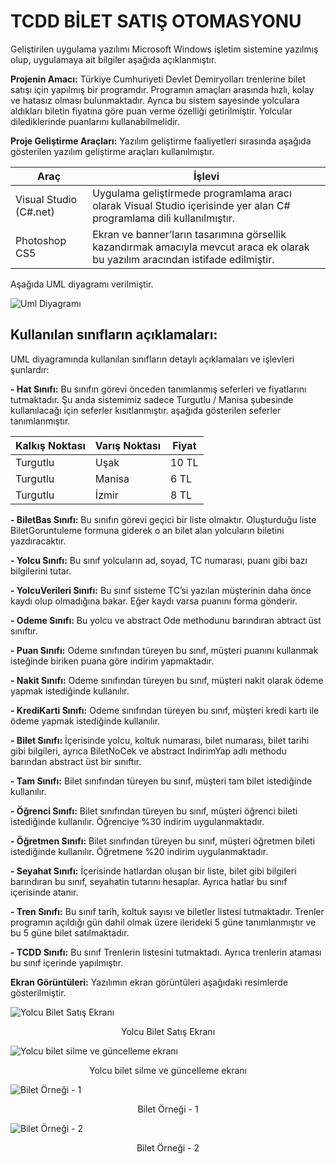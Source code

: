 TCDD BİLET SATIŞ OTOMASYONU
===================
Geliştirilen uygulama yazılımı Microsoft Windows işletim sistemine yazılmış olup, uygulamaya ait bilgiler aşağıda açıklanmıştır.

**Projenin Amacı:** Türkiye Cumhuriyeti Devlet Demiryolları trenlerine bilet satışı için yapılmış bir programdır. Programın amaçları arasında hızlı, kolay ve hatasız olması bulunmaktadır. Ayrıca bu sistem sayesinde yolculara aldıkları biletin fiyatına göre puan verme özelliği getirilmiştir. Yolcular dilediklerinde puanlarını kullanabilmelidir.

**Proje Geliştirme Araçları:** Yazılım geliştirme faaliyetleri sırasında aşağıda gösterilen yazılım geliştirme araçları kullanılmıştır.

| Araç                     | İşlevi      |
| ------------------------ | ---------------- |
| Visual Studio (C#.net)   | Uygulama geliştirmede programlama aracı olarak Visual Studio içerisinde yer alan C# programlama dili kullanılmıştır. |
| Photoshop CS5   | Ekran ve banner’ların tasarımına görsellik kazandırmak amacıyla mevcut araca ek olarak bu yazılım aracından istifade edilmiştir. |


Aşağıda UML diyagramı verilmiştir.

![Uml Diyagramı](http://ertugrulungor.com/wp-content/uploads/2016/02/a5-e1454452754238.jpg)

Kullanılan sınıfların açıklamaları: 
-------------
UML diyagramında kullanılan sınıfların detaylı açıklamaları ve işlevleri şunlardır:

 **- Hat Sınıfı:** Bu sınıfın görevi önceden tanımlanmış seferleri ve fiyatlarını tutmaktadır. Şu anda sistemimiz sadece Turgutlu / Manisa şubesinde kullanılacağı için seferler kısıtlanmıştır. aşağıda gösterilen seferler tanımlanmıştır.

| Kalkış Noktası | Varış Noktası | Fiyat |
| ------------------------ | ---------------- | ----------- |
| Turgutlu   | Uşak | 10 TL |
| Turgutlu   | Manisa | 6 TL |
| Turgutlu   | İzmir | 8 TL |

**- BiletBas Sınıfı:** Bu sınıfın görevi geçici bir liste olmaktır. Oluşturduğu liste BiletGoruntuleme formuna giderek o an bilet alan yolcuların biletini yazdıracaktır.

**- Yolcu Sınıfı:** Bu sınıf yolcuların ad, soyad, TC numarası, puanı gibi bazı bilgilerini tutar.

**- YolcuVerileri Sınıfı:** Bu sınıf sisteme TC’si yazılan müşterinin daha önce kaydı olup olmadığına bakar. Eğer kaydı varsa puanını forma gönderir.

**- Odeme Sınıfı:** Bu yolcu ve abstract Ode methodunu barındıran abtract üst sınıftır.

**- Puan Sınıfı:**  Odeme sınıfından türeyen bu sınıf, müşteri puanını kullanmak isteğinde biriken puana göre indirim yapmaktadır.

**- Nakit Sınıfı:** Odeme sınıfından türeyen bu sınıf, müşteri nakit olarak ödeme yapmak istediğinde kullanılır.

**- KrediKarti Sınıfı:** Odeme sınıfından türeyen bu sınıf, müşteri kredi kartı ile ödeme yapmak istediğinde kullanılır.

**- Bilet Sınıfı:** İçerisinde yolcu, koltuk numarası, bilet numarası, bilet tarihi gibi bilgileri, ayrıca BiletNoCek ve abstract IndirimYap adlı methodu barından abstract üst bir sınıftır.

**- Tam Sınıfı:** Bilet sınıfından türeyen bu sınıf, müşteri tam bilet istediğinde kullanılır.

**- Öğrenci Sınıfı:** Bilet sınıfından türeyen bu sınıf, müşteri öğrenci bileti istediğinde kullanılır. Öğrenciye %30 indirim uygulanmaktadır.

**- Öğretmen Sınıfı:** Bilet sınıfından türeyen bu sınıf, müşteri öğretmen bileti istediğinde kullanılır. Öğretmene %20 indirim uygulanmaktadır.

**- Seyahat Sınıfı:** İçerisinde hatlardan oluşan bir liste, bilet gibi bilgileri barındıran bu sınıf, seyahatin tutarını hesaplar. Ayrıca hatlar bu sınıf içerisinde atanır.

**- Tren Sınıfı:** Bu sınıf tarih, koltuk sayısı ve biletler listesi tutmaktadır. Trenler programın açıldığı gün dahil olmak üzere ilerideki 5 güne tanımlanmıştır ve bu 5 güne bilet satılmaktadır.

**- TCDD Sınıfı:** Bu sınıf Trenlerin listesini tutmaktadı. Ayrıca trenlerin ataması bu sınıf içerinde yapılmıştır.

**Ekran Görüntüleri:**  Yazılımın ekran görüntüleri aşağıdaki resimlerde gösterilmiştir.

![Yolcu Bilet Satış Ekranı](http://ertugrulungor.com/wp-content/uploads/2016/02/a1.png)

<center>Yolcu Bilet Satış Ekranı</center>

![Yolcu bilet silme ve güncelleme ekranı](http://ertugrulungor.com/wp-content/uploads/2016/02/a2.png)
<center>Yolcu bilet silme ve güncelleme ekranı</center>

![Bilet Örneği - 1](http://ertugrulungor.com/wp-content/uploads/2016/02/a3.png)
<center>Bilet Örneği - 1</center>

![Bilet Örneği - 2](http://ertugrulungor.com/wp-content/uploads/2016/02/a4.png)

<center>Bilet Örneği - 2</center>
